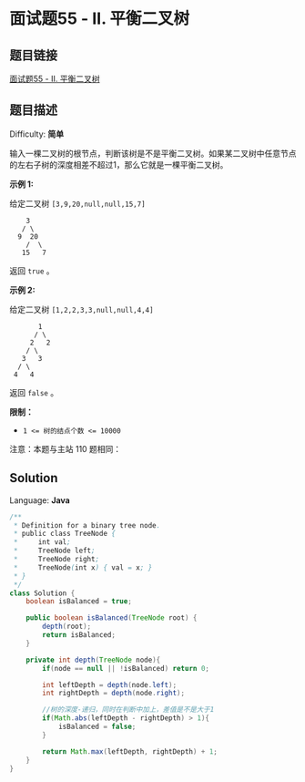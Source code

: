 # 面试题55 - II. 平衡二叉树

## 题目链接

[面试题55 - II. 平衡二叉树](https://leetcode-cn.com/problems/ping-heng-er-cha-shu-lcof/)

## 题目描述

Difficulty: **简单**

输入一棵二叉树的根节点，判断该树是不是平衡二叉树。如果某二叉树中任意节点的左右子树的深度相差不超过1，那么它就是一棵平衡二叉树。

**示例 1:**

给定二叉树 `[3,9,20,null,null,15,7]`

```
    3
   / \
  9  20
    /  \
   15   7
```

返回 `true` 。  

**示例 2:**

给定二叉树 `[1,2,2,3,3,null,null,4,4]`

```
       1
      / \
     2   2
    / \
   3   3
  / \
 4   4
```

返回 `false` 。

**限制：**

* `1 <= 树的结点个数 <= 10000`

注意：本题与主站 110 题相同：

## Solution

Language: **Java**

```java
​/**
 * Definition for a binary tree node.
 * public class TreeNode {
 *     int val;
 *     TreeNode left;
 *     TreeNode right;
 *     TreeNode(int x) { val = x; }
 * }
 */
class Solution {
    boolean isBalanced = true;

    public boolean isBalanced(TreeNode root) {
        depth(root);
        return isBalanced;
    }

    private int depth(TreeNode node){
        if(node == null || !isBalanced) return 0;

        int leftDepth = depth(node.left);
        int rightDepth = depth(node.right);

        //树的深度-递归，同时在判断中加上，差值是不是大于1
        if(Math.abs(leftDepth - rightDepth) > 1){
            isBalanced = false;
        }

        return Math.max(leftDepth, rightDepth) + 1;
    }
}
```